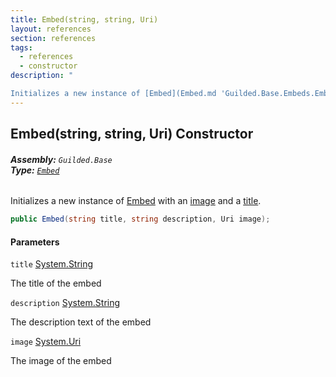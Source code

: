 ```yaml
---
title: Embed(string, string, Uri)
layout: references
section: references
tags:
  - references
  - constructor
description: "

Initializes a new instance of [Embed](Embed.md 'Guilded.Base.Embeds.Embed') with an [image](Embed.Embed(string,string,Uri).md#Guilded.Base.Embeds.Embed.Embed(string,string,Uri).image 'Guilded.Base.Embeds.Embed.Embed(string, string, Uri).image') and a [title](Embed.Embed(string,string,Uri).md#Guilded.Base.Embeds.Embed.Embed(string,string,Uri).title 'Guilded.Base.Embeds.Embed.Embed(string, string, Uri).title')."
---
```


## Embed(string, string, Uri) Constructor
###### **Assembly:** `Guilded.Base`<br/>**Type:** [`Embed`](Embed.md 'Guilded.Base.Embeds.Embed')

Initializes a new instance of [Embed](Embed.md 'Guilded.Base.Embeds.Embed') with an [image](Embed.Embed(string,string,Uri).md#Guilded.Base.Embeds.Embed.Embed(string,string,Uri).image 'Guilded.Base.Embeds.Embed.Embed(string, string, Uri).image') and a [title](Embed.Embed(string,string,Uri).md#Guilded.Base.Embeds.Embed.Embed(string,string,Uri).title 'Guilded.Base.Embeds.Embed.Embed(string, string, Uri).title').

```csharp
public Embed(string title, string description, Uri image);
```
#### Parameters

<a name='Guilded.Base.Embeds.Embed.Embed(string,string,Uri).title'></a>

`title` [System.String](https://docs.microsoft.com/en-us/dotnet/api/System.String 'System.String')

The title of the embed

<a name='Guilded.Base.Embeds.Embed.Embed(string,string,Uri).description'></a>

`description` [System.String](https://docs.microsoft.com/en-us/dotnet/api/System.String 'System.String')

The description text of the embed

<a name='Guilded.Base.Embeds.Embed.Embed(string,string,Uri).image'></a>

`image` [System.Uri](https://docs.microsoft.com/en-us/dotnet/api/System.Uri 'System.Uri')

The image of the embed